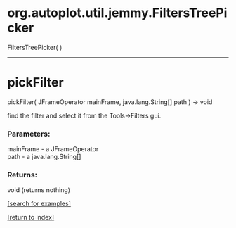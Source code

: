 # org.autoplot.util.jemmy.FiltersTreePicker
FiltersTreePicker( )


***
<a name="pickFilter"></a>
# pickFilter
pickFilter( JFrameOperator mainFrame, java.lang.String[] path ) &rarr; void

find the filter and select it from the Tools->Filters gui.

### Parameters:
mainFrame - a JFrameOperator
<br>path - a java.lang.String[]

### Returns:
void (returns nothing)


<a href="https://github.com/autoplot/dev/search?q=pickFilter&unscoped_q=pickFilter">[search for examples]</a>

<a href="https://github.com/autoplot/documentation/blob/master/javadoc/index-all.md">[return to index]</a>

